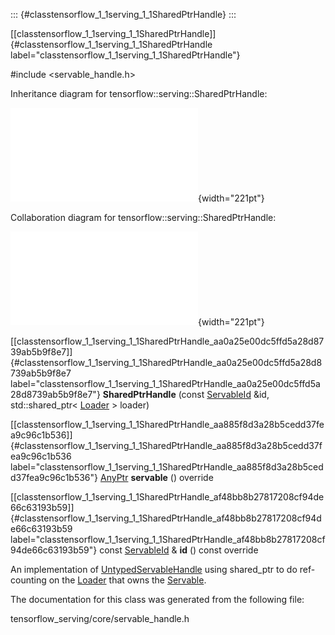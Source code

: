 ::: {#classtensorflow_1_1serving_1_1SharedPtrHandle}
:::

[\[classtensorflow\_1\_1serving\_1\_1SharedPtrHandle\]]{#classtensorflow_1_1serving_1_1SharedPtrHandle
label="classtensorflow_1_1serving_1_1SharedPtrHandle"}

\#include $<$servable\_handle.h$>$

Inheritance diagram for tensorflow::serving::SharedPtrHandle:

![image](classtensorflow_1_1serving_1_1SharedPtrHandle__inherit__graph.pdf){width="221pt"}

Collaboration diagram for tensorflow::serving::SharedPtrHandle:

![image](classtensorflow_1_1serving_1_1SharedPtrHandle__coll__graph.pdf){width="221pt"}

[\[classtensorflow\_1\_1serving\_1\_1SharedPtrHandle\_aa0a25e00dc5ffd5a28d8739ab5b9f8e7\]]{#classtensorflow_1_1serving_1_1SharedPtrHandle_aa0a25e00dc5ffd5a28d8739ab5b9f8e7
label="classtensorflow_1_1serving_1_1SharedPtrHandle_aa0a25e00dc5ffd5a28d8739ab5b9f8e7"}
**SharedPtrHandle** (const
[ServableId](#structtensorflow_1_1serving_1_1ServableId) &id,
std::shared\_ptr$<$ [Loader](#classtensorflow_1_1serving_1_1Loader) $>$
loader)

[\[classtensorflow\_1\_1serving\_1\_1SharedPtrHandle\_aa885f8d3a28b5cedd37fea9c96c1b536\]]{#classtensorflow_1_1serving_1_1SharedPtrHandle_aa885f8d3a28b5cedd37fea9c96c1b536
label="classtensorflow_1_1serving_1_1SharedPtrHandle_aa885f8d3a28b5cedd37fea9c96c1b536"}
[AnyPtr](#classtensorflow_1_1serving_1_1AnyPtr) **servable** () override

[\[classtensorflow\_1\_1serving\_1\_1SharedPtrHandle\_af48bb8b27817208cf94de66c63193b59\]]{#classtensorflow_1_1serving_1_1SharedPtrHandle_af48bb8b27817208cf94de66c63193b59
label="classtensorflow_1_1serving_1_1SharedPtrHandle_af48bb8b27817208cf94de66c63193b59"}
const [ServableId](#structtensorflow_1_1serving_1_1ServableId) & **id**
() const override

An implementation of
[UntypedServableHandle](#classtensorflow_1_1serving_1_1UntypedServableHandle)
using shared\_ptr to do ref-counting on the
[Loader](#classtensorflow_1_1serving_1_1Loader) that owns the
[Servable](#classtensorflow_1_1serving_1_1Servable).

The documentation for this class was generated from the following file:

tensorflow\_serving/core/servable\_handle.h
